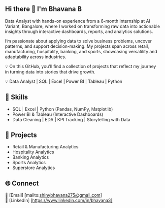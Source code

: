 ## Hi there 👋 I'm Bhavana B  

Data Analyst with hands-on experience from a 6-month internship at AI Variant, Bangalore, where I worked on transforming raw data into actionable insights through interactive dashboards, reports, and analytics solutions.

I’m passionate about applying data to solve business problems, uncover patterns, and support decision-making. My projects span across retail, manufacturing, hospitality, banking, and sports, showcasing versatility and adaptability across industries.

💡 On this GitHub, you’ll find a collection of projects that reflect my journey in turning data into stories that drive growth.

💡 Data Analyst | SQL | Excel | Power BI | Tableau | Python


## 🔹 Skills  
- SQL | Excel | Python (Pandas, NumPy, Matplotlib)  
- Power BI & Tableau (Interactive Dashboards)  
- Data Cleaning | EDA | KPI Tracking | Storytelling with Data  

## 📂 Projects  
- Retail & Manufacturing Analytics 
- Hospitality Analytics  
- Banking Analytics   
- Sports Analytics
- Superstore Analytics

## 🌐 Connect  
📧 [Email] [mailto:shinybhavana275@gmail.com]  
🔗 [LinkedIn] [https://www.linkedin.com/in/bhavana3] 


